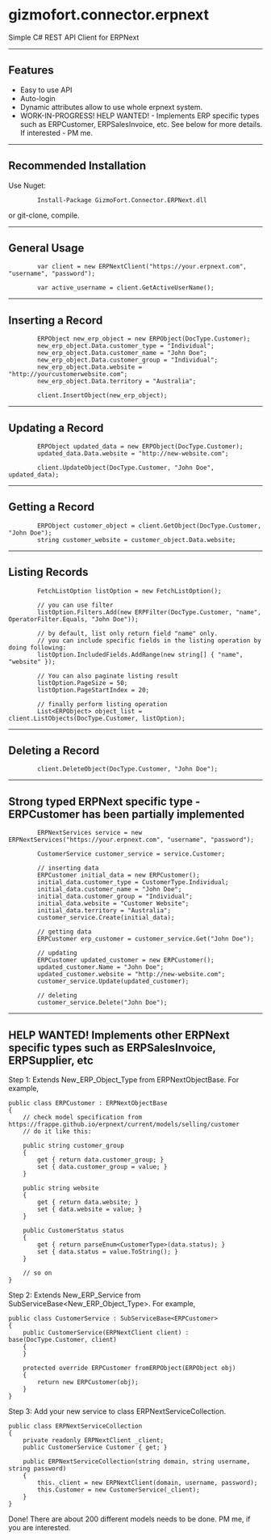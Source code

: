 # gizmofort.connector.erpnext
Simple C# REST API Client for ERPNext


--------------
Features
--------------

* Easy to use API
* Auto-login
* Dynamic attributes allow to use whole erpnext system.
* WORK-IN-PROGRESS! HELP WANTED! - Implements ERP specific types such as ERPCustomer, ERPSalesInvoice, etc. See below for more details. If interested - PM me.

--------------
Recommended Installation
--------------

Use Nuget:

			Install-Package GizmoFort.Connector.ERPNext.dll

or git-clone, compile.
			
			
--------------
General Usage
--------------

            var client = new ERPNextClient("https://your.erpnext.com", "username", "password");

            var active_username = client.GetActiveUserName();

--------------
Inserting a Record
--------------
			
            ERPObject new_erp_object = new ERPObject(DocType.Customer);
            new_erp_object.Data.customer_type = "Individual";
            new_erp_object.Data.customer_name = "John Doe";
            new_erp_object.Data.customer_group = "Individual";
            new_erp_object.Data.website = "http://yourcustomerwebsite.com";
            new_erp_object.Data.territory = "Australia";

            client.InsertObject(new_erp_object);

			
--------------
Updating a Record
--------------

            ERPObject updated_data = new ERPObject(DocType.Customer);
            updated_data.Data.website = "http://new-website.com";
			
            client.UpdateObject(DocType.Customer, "John Doe", updated_data);

--------------
Getting a Record
--------------

            ERPObject customer_object = client.GetObject(DocType.Customer, "John Doe");
            string customer_website = customer_object.Data.website;

--------------
Listing Records
--------------
			
            FetchListOption listOption = new FetchListOption();
			
            // you can use filter
            listOption.Filters.Add(new ERPFilter(DocType.Customer, "name", OperatorFilter.Equals, "John Doe"));
			
            // by default, list only return field "name" only.
            // you can include specific fields in the listing operation by doing following:
            listOption.IncludedFields.AddRange(new string[] { "name", "website" });
			
            // You can also paginate listing result
            listOption.PageSize = 50;
            listOption.PageStartIndex = 20;
			
            // finally perform listing operation
            List<ERPObject> object_list = client.ListObjects(DocType.Customer, listOption);

--------------
Deleting a Record
--------------

            client.DeleteObject(DocType.Customer, "John Doe");

			
--------------
Strong typed ERPNext specific type - ERPCustomer has been partially implemented
--------------

            ERPNextServices service = new ERPNextServices("https://your.erpnext.com", "username", "password");
			
            CustomerService customer_service = service.Customer;

			// inserting data
            ERPCustomer initial_data = new ERPCustomer();
            initial_data.customer_type = CustomerType.Individual;
            initial_data.customer_name = "John Doe";
            initial_data.customer_group = "Individual";
            initial_data.website = "Customer Website";
            initial_data.territory = "Australia";
            customer_service.Create(initial_data);

			// getting data
            ERPCustomer erp_customer = customer_service.Get("John Doe");

			// updating
            ERPCustomer updated_customer = new ERPCustomer();
            updated_customer.Name = "John Doe";
            updated_customer.website = "http://new-website.com";
            customer_service.Update(updated_customer);

			// deleting
            customer_service.Delete("John Doe");
			
--------------
HELP WANTED! Implements other ERPNext specific types such as ERPSalesInvoice, ERPSupplier, etc
--------------

Step 1: Extends New_ERP_Object_Type from ERPNextObjectBase. For example,

    public class ERPCustomer : ERPNextObjectBase
    {
		// check model specification from https://frappe.github.io/erpnext/current/models/selling/customer
		// do it like this:

        public string customer_group
        {
            get { return data.customer_group; }
            set { data.customer_group = value; }
        }

        public string website
        {
            get { return data.website; }
            set { data.website = value; }
        }
		
        public CustomerStatus status
        {
            get { return parseEnum<CustomerType>(data.status); }
            set { data.status = value.ToString(); }
        }

		// so on
	}
	
Step 2: Extends New_ERP_Service from SubServiceBase<New_ERP_Object_Type>. For example,

    public class CustomerService : SubServiceBase<ERPCustomer>
    {
        public CustomerService(ERPNextClient client) : base(DocType.Customer, client)
        {
        }

        protected override ERPCustomer fromERPObject(ERPObject obj)
        {
            return new ERPCustomer(obj);
        }
    }

Step 3: Add your new service to class ERPNextServiceCollection.

    public class ERPNextServiceCollection
    {
        private readonly ERPNextClient _client;
        public CustomerService Customer { get; }
		
        public ERPNextServiceCollection(string domain, string username, string password)
        {
            this._client = new ERPNextClient(domain, username, password);
            this.Customer = new CustomerService(_client);
        }
	}

	
Done! There are about 200 different models needs to be done. PM me, if you are interested.